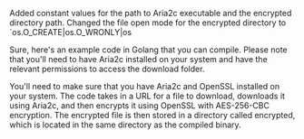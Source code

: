Added constant values for the path to Aria2c executable and the encrypted directory path.
Changed the file open mode for the encrypted directory to `os.O_CREATE|os.O_WRONLY|os

Sure, here's an example code in Golang that you can compile. 
Please note that you'll need to have Aria2c installed on your system and have the relevant permissions to access the download folder.

You'll need to make sure that you have Aria2c and OpenSSL installed on your system. The code takes in a URL for a file to download, downloads it using Aria2c, and then encrypts it using OpenSSL with AES-256-CBC encryption. 
The encrypted file is then stored in a directory called encrypted, which is located in the same directory as the compiled binary.
